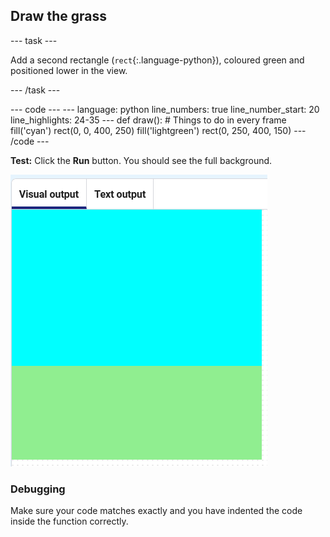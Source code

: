 <h2 class="c-project-heading--task">Draw the grass</h2>

--- task ---

Add a second rectangle (`rect`{:.language-python}), coloured green and positioned lower in the view.

--- /task ---

<div class="c-project-code">
--- code ---
---
language: python
line_numbers: true
line_number_start: 20
line_highlights: 24-35
---
def draw():
# Things to do in every frame
    fill('cyan')
    rect(0, 0, 400, 250)
    fill('lightgreen')
    rect(0, 250, 400, 150)
--- /code ---
</div>



**Test:** Click the **Run** button. You should see the full background.

![a blue rectangle over a green rectangle representing sky and grass](images/sky-grass.png)

<div class="c-project-callout c-project-callout--debug">

### Debugging

Make sure your code matches exactly and you have indented the code inside the function correctly. 

</div>

